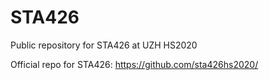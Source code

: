 # STA426
Public repository for STA426 at UZH HS2020


Official repo for STA426: https://github.com/sta426hs2020/
